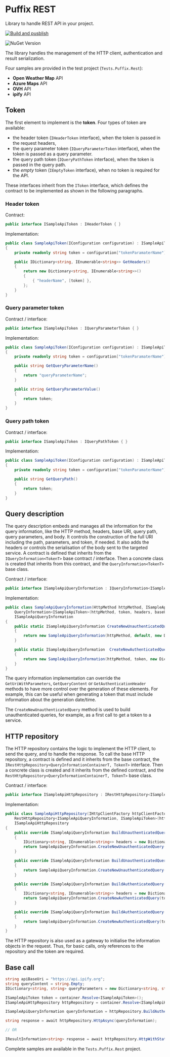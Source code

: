 # Puffix REST

Library to handle REST API in your project.

[![Build and pusblish](https://github.com/EhRom/Puffix.Rest/actions/workflows/dotnet-core.yml/badge.svg)](https://github.com/EhRom/Puffix.Rest/actions/workflows/dotnet-core.yml)

![NuGet Version](https://img.shields.io/nuget/v/Puffix.Rest)

The library handles the management of the HTTP client, authentication and result serialization.

Four samples are provided in the test project (`Tests.Puffix.Rest`):

- **Open Weather Map** API
- **Azure Maps** API
- **OVH** API
- **ipify** API

## Token

The first element to implement is the **token**. Four types of token are available:

- the header token (`IHeaderToken` interface), when the token is passed in the request headers, 
- the query parameter token (`IQueryParameterToken` interface), when the token is passed as a query parameter.
- the query path token (`IQueryPathToken` interface), when the token is passed in the query path.
- the *empty* token (`IEmptyToken` interface), when no token is required for the API.

These interfaces inherit from the `IToken` interface, which defines the contract to be implemented as shown in the following paragraphs.

### Header token

Contract:

```csharp
public interface ISampleApiToken : IHeaderToken { }
```

Implementation:

```csharp
public class SampleApiToken(IConfiguration configuration) : ISampleApiToken
{
    private readonly string token = configuration["tokenParamaterName"] ?? string.Empty;

    public IDictionary<string, IEnumerable<string>> GetHeaders()
    {
        return new Dictionary<string, IEnumerable<string>>()
        {
            { "headerName", [token] },
        };
    }
}
```

### Query parameter token

Contract / interface:

```csharp
public interface ISampleApiToken : IQueryParameterToken { }
```

Implementation:

```csharp
public class SampleApiToken(IConfiguration configuration) : ISampleApiToken
{
    private readonly string token = configuration["tokenParamaterName"] ?? string.Empty;

    public string GetQueryParameterName()
    {
        return "queryParameterName";
    }

    public string GetQueryParameterValue()
    {
        return token;
    }
}
```

### Query path token

Contract / interface:

```csharp
public interface ISampleApiToken : IQueryPathToken { }
```

Implementation:

```csharp
public class SampleApiToken(IConfiguration configuration) : ISampleApiToken
{
    private readonly string token = configuration["tokenParamaterName"] ?? string.Empty;

    public string GetQueryPath()
    {
        return token;
    }
}
```

## Query description

The query description embeds and manages all the information for the query information, like the HTTP method, headers, base URI, query path, query parameters, and body. It controls the construction of the full URI including the path, parameters, and token, if needed. It also adds the headers or controls the serialisation of the body sent to the targeted service. A contract is defined that inherits from the `IQueryInformation<TokenT>` base contract / interface. Then a concrete class is created that inherits from this contract, and the `QueryInformation<TokenT>` base class.

Contract / interface:

```csharp
public interface ISampleApiQueryInformation : IQueryInformation<ISampleApiToken> { }
```

Implementation:

```csharp
public class SampleApiQueryInformation(HttpMethod httpMethod, ISampleApiToken? token, IDictionary<string, IEnumerable<string>> headers, string baseUri, string queryPath, IDictionary<string, string> queryParameters, string queryContent) :
    QueryInformation<ISampleApiToken>(httpMethod, token, headers, baseUri, queryPath, queryParameters, queryContent),
    ISampleApiQueryInformation
{
    public static ISampleApiQueryInformation CreateNewUnauthenticatedQuery(HttpMethod httpMethod, string apiUri, string queryPath, IDictionary<string, string> queryParameters, string queryContent)
    {
        return new SampleApiQueryInformation(httpMethod, default, new Dictionary<string, string>(), apiUri, queryPath, queryParameters, queryContent);
    }

    public static ISampleApiQueryInformation  CreateNewAuthenticatedQuery(ISampleApiToken token, HttpMethod httpMethod, string apiUri, string queryPath, IDictionary<string, string> queryParameters, string queryContent)
    {
        return new SampleApiQueryInformation(httpMethod, token, new Dictionary<string, string>(), apiUri, queryPath, queryParameters, queryContent);
    }
}
```

The query information implementation can override the `GetUriWithParameters`, `GetQueryContent` or `GetAuthenticationHeader` methods to have more control over the generation of these elements. For example, this can be useful when generating a token that must include information about the generation date/time.

The `CreateNewUnauthenticatedQuery` method is used to build unauthenticated queries, for example, as a first call to get a token to a service.

## HTTP repository

The HTTP repository contains the logic to implement the HTTP client, to send the query, and to handle the response. To call the base HTTP repository, a contract is defined and it inherits from the base contract, the `IRestHttpRepository<QueryInformationContainerT, TokenT>` interface. Then a concrete class is created and it inherits from the defined contract, and the `RestHttpRepository<QueryInformationContainerT, TokenT>` base class.

Contract / interface:

```csharp
public interface ISampleApiHttpRepository : IRestHttpRepository<ISampleApiQueryInformation, ISampleApiToken> { }
```

Implementation:

```csharp
public class SampleApiHttpRepository(IHttpClientFactory httpClientFactory) :
    RestHttpRepository<ISampleApiQueryInformation, ISampleApiToken>(httpClientFactory),
    ISampleApiHttpRepository
{
    public override ISampleApiQueryInformation BuildUnauthenticatedQuery(HttpMethod httpMethod, string apiUri, string queryPath, IDictionary<string, string> queryParameters, string queryContent)
    {
        IDictionary<string, IEnumerable<string>> headers = new Dictionary<string, IEnumerable<string>>();
        return SampleApiQueryInformation.CreateNewUnauthenticatedQuery(httpMethod, headers, apiUri, queryPath, queryParameters, queryContent);
    }

    public override ISampleApiQueryInformation BuildUnauthenticatedQuery(HttpMethod httpMethod, IDictionary<string, IEnumerable<string>> headers, string apiUri, string queryPath, IDictionary<string, string> queryParameters, string queryContent)
    {
        return SampleApiQueryInformation.CreateNewUnauthenticatedQuery(httpMethod, headers, apiUri, queryPath, queryParameters, queryContent);
    }

    public override ISampleApiQueryInformation BuildAuthenticatedQuery(IAzMapsApiToken token, HttpMethod httpMethod, string apiUri, string queryPath, IDictionary<string, string> queryParameters, string queryContent)
    {
        IDictionary<string, IEnumerable<string>> headers = new Dictionary<string, IEnumerable<string>>();
        return SampleApiQueryInformation.CreateNewAuthenticatedQuery(token, httpMethod, headers, apiUri, queryPath, queryParameters, queryContent);
    }

    public override ISampleApiQueryInformation BuildAuthenticatedQuery(IAzMapsApiToken token, HttpMethod httpMethod, IDictionary<string, IEnumerable<string>> headers, string apiUri, string queryPath, IDictionary<string, string> queryParameters, string queryContent)
    {
        return SampleApiQueryInformation.CreateNewAuthenticatedQuery(token, httpMethod, headers, apiUri, queryPath, queryParameters, queryContent);
    }
}
```

The HTTP repository is also used as a gateway to initialise the information objects in the request. Thus, for basic calls, only references to the repository and the token are required.

## Base call

```csharp
string apiBaseUri = "https://api.ipify.org";
string queryContent = string.Empty;
IDictionary<string, string> queryParameters = new Dictionary<string, string>();

ISampleApiToken token = container.Resolve<ISampleApiToken>();
ISampleApiHttpRepository httpRepository = container.Resolve<ISampleApiHttpRepository>();

ISampleApiQueryInformation queryInformation = httpRepository.BuildAuthenticatedQuery(token, HttpMethod.Get, apiBaseUri, queryPath, queryParameters, queryContent);

string response = await httpRepository.HttpAsync(queryInformation);

// OR

IResultInformation<string> response = await httpRepository.HttpWithStatusAsync(queryInformation);

```

Complete samples are available in the `Tests.Puffix.Rest` project.
